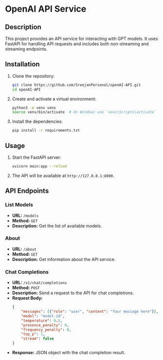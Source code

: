 # OpenAI API Service

## Description
This project provides an API service for interacting with GPT models. It uses FastAPI for handling API requests and includes both non-streaming and streaming endpoints.

## Installation

1. Clone the repository:
    ```bash
    git clone https://github.com/SreejanPersonal/openAI-API.git
    cd openAI-API
    ```

2. Create and activate a virtual environment:
    ```bash
    python3 -m venv venv
    source venv/bin/activate  # On Windows use `venv\Scripts\activate`
    ```

3. Install the dependencies:
    ```bash
    pip install -r requirements.txt
    ```

## Usage

1. Start the FastAPI server:
    ```bash
    uvicorn main:app --reload
    ```

2. The API will be available at `http://127.0.0.1:8000`.

## API Endpoints

### List Models
- **URL:** `/models`
- **Method:** `GET`
- **Description:** Get the list of available models.

### About
- **URL:** `/about`
- **Method:** `GET`
- **Description:** Get information about the API service.

### Chat Completions
- **URL:** `/v1/chat/completions`
- **Method:** `POST`
- **Description:** Send a request to the API for chat completions.
- **Request Body:**
    ```json
    {
        "messages": [{"role": "user", "content": "Your message here"}],
        "model": "model-id",
        "temperature": 0.5,
        "presence_penalty": 0,
        "frequency_penalty": 0,
        "top_p": 1,
        "stream": false
    }
    ```
- **Response:** JSON object with the chat completion result.
